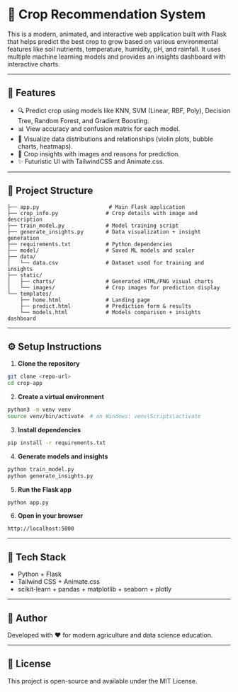 
# 🌾 Crop Recommendation System

This is a modern, animated, and interactive web application built with Flask that helps predict the best crop to grow based on various environmental features like soil nutrients, temperature, humidity, pH, and rainfall. It uses multiple machine learning models and provides an insights dashboard with interactive charts.

---

## 🚀 Features

- 🔍 Predict crop using models like KNN, SVM (Linear, RBF, Poly), Decision Tree, Random Forest, and Gradient Boosting.
- 📊 View accuracy and confusion matrix for each model.
- 🌱 Visualize data distributions and relationships (violin plots, bubble charts, heatmaps).
- 🧠 Crop insights with images and reasons for prediction.
- ✨ Futuristic UI with TailwindCSS and Animate.css.

---

## 🧩 Project Structure

```
├── app.py                      # Main Flask application
├── crop_info.py               # Crop details with image and description
├── train_model.py             # Model training script
├── generate_insights.py       # Data visualization + insight generation
├── requirements.txt           # Python dependencies
├── model/                     # Saved ML models and scaler
├── data/
│   └── data.csv               # Dataset used for training and insights
├── static/
│   ├── charts/                # Generated HTML/PNG visual charts
│   └── images/                # Crop images for prediction display
└── templates/
    ├── home.html              # Landing page
    ├── predict.html           # Prediction form & results
    └── models.html            # Models comparison + insights dashboard
```

---

## ⚙️ Setup Instructions

1. **Clone the repository**

```bash
git clone <repo-url>
cd crop-app
```

2. **Create a virtual environment**

```bash
python3 -m venv venv
source venv/bin/activate  # on Windows: venv\Scripts\activate
```

3. **Install dependencies**

```bash
pip install -r requirements.txt
```

4. **Generate models and insights**

```bash
python train_model.py
python generate_insights.py
```

5. **Run the Flask app**

```bash
python app.py
```

6. **Open in your browser**
```
http://localhost:5000
```

---

## 📌 Tech Stack

- Python + Flask
- Tailwind CSS + Animate.css
- scikit-learn + pandas + matplotlib + seaborn + plotly

---

## 🙌 Author

Developed with ❤️ for modern agriculture and data science education.

---

## 📜 License

This project is open-source and available under the MIT License.

